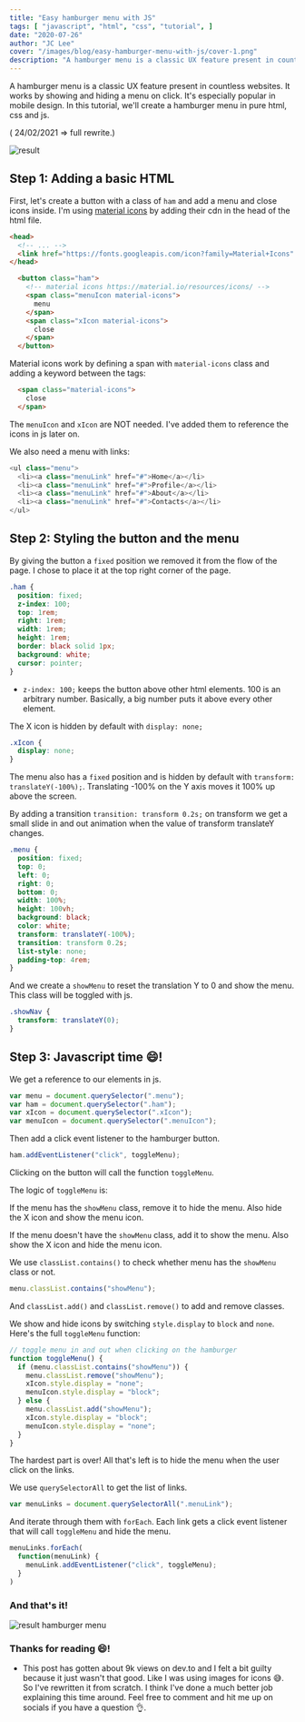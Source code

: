 ```yaml
---
title: "Easy hamburger menu with JS"
tags: [ "javascript", "html", "css", "tutorial", ]
date: "2020-07-26"
author: "JC Lee"
cover: "/images/blog/easy-hamburger-menu-with-js/cover-1.png"
description: "A hamburger menu is a classic UX feature present in countless websites. It works by showing and hiding a menu on click. It's especially popular in mobile design. In this tutorial, we'll create a hamburger menu in pure html, css and js."
---
```


A hamburger menu is a classic UX feature present in countless websites. It works by showing and hiding a menu on click. It's especially popular in mobile design. In this tutorial, we'll create a hamburger menu in pure html, css and js.

( 24/02/2021 => full rewrite.)

![result](/images/blog/easy-hamburger-menu-with-js/0.gif)

## Step 1: Adding a basic HTML

First, let's create a button with a class of `ham` and add a menu and close icons inside.
I'm using [material icons](https://material.io/resources/icons/) by adding their cdn in the head of the html file.

```html
<head>
  <!-- ... -->
  <link href="https://fonts.googleapis.com/icon?family=Material+Icons" rel="stylesheet">
</head>
```

```html
  <button class="ham">
    <!-- material icons https://material.io/resources/icons/ -->
    <span class="menuIcon material-icons">
      menu
    </span>
    <span class="xIcon material-icons">
      close
    </span>
  </button>
```

Material icons work by defining a span with `material-icons` class and adding a keyword between the tags:
```html
  <span class="material-icons">
    close
  </span>
```

The `menuIcon` and `xIcon` are NOT needed. I've added them to reference the icons in js later on.

We also need a menu with links:

```js
<ul class="menu">
  <li><a class="menuLink" href="#">Home</a></li>
  <li><a class="menuLink" href="#">Profile</a></li>
  <li><a class="menuLink" href="#">About</a></li>
  <li><a class="menuLink" href="#">Contacts</a></li>
</ul>
```

## Step 2: Styling the button and the menu

By giving the button a `fixed` position we removed it from the flow of the page. I chose to place it at the top right corner of the page.

```css
.ham {
  position: fixed;
  z-index: 100;
  top: 1rem;
  right: 1rem;
  width: 1rem;
  height: 1rem;
  border: black solid 1px;
  background: white;
  cursor: pointer;
}
```

* `z-index: 100;` keeps the button above other html elements. 100 is an arbitrary number. Basically, a big number puts it above every other element.

The X icon is hidden by default with `display: none;`

``` css
.xIcon {
  display: none;
}
```

The menu also has a `fixed` position and is hidden by default with `transform: translateY(-100%);`. Translating -100% on the Y axis moves it 100% up above the screen.

By adding a transition `transition: transform 0.2s;` on transform we get a small slide in and out animation when the value of transform translateY changes.

```css
.menu {
  position: fixed;
  top: 0;
  left: 0;
  right: 0;
  bottom: 0;
  width: 100%;
  height: 100vh;
  background: black;
  color: white;
  transform: translateY(-100%);
  transition: transform 0.2s;
  list-style: none;
  padding-top: 4rem;
}
```

And we create a `showMenu` to reset the translation Y to 0 and show the menu. This class will be toggled with js.

```css
.showNav {
  transform: translateY(0);
}
```

## Step 3: Javascript time 😄!

We get a reference to our elements in js.

``` javascript
var menu = document.querySelector(".menu");
var ham = document.querySelector(".ham");
var xIcon = document.querySelector(".xIcon");
var menuIcon = document.querySelector(".menuIcon");
```

Then add a click event listener to the hamburger button.

``` javascript
ham.addEventListener("click", toggleMenu);
```

Clicking on the button will call the function `toggleMenu`.

The logic of `toggleMenu` is:

If the menu has the `showMenu` class, remove it to hide the menu. Also hide the X icon and show the menu icon.

If the menu doesn't have the `showMenu` class, add it to show the menu. Also show the X icon and hide the menu icon.

We use `classList.contains()` to check whether menu has the `showMenu` class or not.

``` javascript
menu.classList.contains("showMenu");
```

And `classList.add()` and `classList.remove()` to add and remove classes.

We show and hide icons by switching `style.display` to `block` and `none`.
Here's the full `toggleMenu` function:

``` javascript
// toggle menu in and out when clicking on the hamburger
function toggleMenu() {
  if (menu.classList.contains("showMenu")) {
    menu.classList.remove("showMenu");
    xIcon.style.display = "none";
    menuIcon.style.display = "block";
  } else {
    menu.classList.add("showMenu");
    xIcon.style.display = "block";
    menuIcon.style.display = "none";
  }
}
``` 

The hardest part is over! All that's left is to hide the menu when the user click on the links.

We use `querySelectorAll` to get the list of links.

``` javascript
var menuLinks = document.querySelectorAll(".menuLink");
```

And iterate through them with `forEach`. Each link gets a click event listener that will call `toggleMenu` and hide the menu.

``` javascript
menuLinks.forEach( 
  function(menuLink) { 
    menuLink.addEventListener("click", toggleMenu);
  }
)
```

### And that's it!

![result hamburger menu](https://codepen.io/ljc-dev/pen/xxRpgaL?editors=1000)

### Thanks for reading 😄!

- This post has gotten about 9k views on dev.to and I felt a bit guilty because it just wasn't that good. Like I was using images for icons 😅. So I've rewritten it from scratch. I think I've done a much better job explaining this time around. Feel free to comment and hit me up on socials if you have a question 👌.